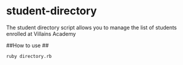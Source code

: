 # student-directory

The student directory script allows you to manage the list of students enrolled at Villains Academy

##How to use ##

```shell
ruby directory.rb
```
